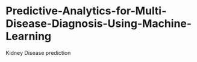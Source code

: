 # Predictive-Analytics-for-Multi-Disease-Diagnosis-Using-Machine-Learning
Kidney Disease prediction
